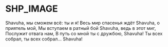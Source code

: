 # SHP_IMAGE
Shavuha, мы сможем всё: ты и я!
Весь мир спасенья ждёт
Shavuha, о приятель мой,
Мы вступаем в ратный бой
Shavuha, ведь в этот миг,
Послужит отвага нам,
В путь со мной ты с дружбою,
Shavuha! Ты всех собрал, ты
всех собрал...
Shavuha!
